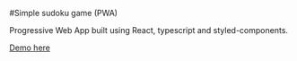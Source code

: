 #Simple sudoku game (PWA)

Progressive Web App built using React, typescript and styled-components.

[Demo here](https://anastasiya1155.github.io/sudoku)
